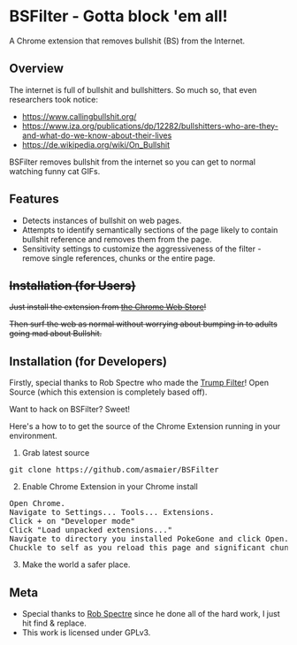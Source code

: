BSFilter - Gotta block 'em all!
================================
A Chrome extension that removes bullshit (BS) from the Internet.


Overview
--------------------------

The internet is full of bullshit and bullshitters. So much so, that even researchers took notice:

- https://www.callingbullshit.org/
- https://www.iza.org/publications/dp/12282/bullshitters-who-are-they-and-what-do-we-know-about-their-lives
- https://de.wikipedia.org/wiki/On_Bullshit

BSFilter removes bullshit from the internet so you can get to normal watching funny cat GIFs.


Features
--------------------------

* Detects instances of bullshit on web pages.
* Attempts to identify semantically sections of the page likely to contain bullshit reference and removes them from the page.
* Sensitivity settings to customize the aggressiveness of the filter - remove single references, chunks or the entire page.


~~Installation (for Users)~~
--------------------------

~~Just install the extension from [the Chrome Web
Store](https://chrome.google.com/webstore/detail/jionadcjdpdikjmgfohlohnclocfaija)!~~

~~Then surf the web as normal without worrying about bumping in to adults going mad about Bullshit.~~


Installation (for Developers)
-------------------------

Firstly, special thanks to Rob Spectre who made the [Trump Filter](https://github.com/RobSpectre/Trump-Filter)! Open Source (which this extension is completely based off).

Want to hack on BSFilter?  Sweet!

Here's a how to to get the source of the Chrome Extension running in your environment.

1) Grab latest source
<pre>
git clone https://github.com/asmaier/BSFilter
</pre>

2) Enable Chrome Extension in your Chrome install
<pre>
Open Chrome.
Navigate to Settings... Tools... Extensions.
Click + on "Developer mode"
Click "Load unpacked extensions..."
Navigate to directory you installed PokeGone and click Open.
Chuckle to self as you reload this page and significant chunks of it suddenly disappear.
</pre>

3) Make the world a safer place.


Meta
-------------------------

* Special thanks to [Rob Spectre](http://brooklynhacker.com) since he done all of the hard work, I just hit find & replace.
* This work is licensed under GPLv3.
